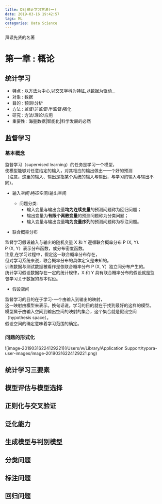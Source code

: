 ```yaml
---
title: DS|统计学习方法(一)
date: 2019-03-16 19:42:57
tags: ML
categories: Data Science
---
```


拜读先贤的名著
<!-- more -->

# 第一章 : 概论

## 统计学习

- 特点   : 以方法为中心,以交叉学科为特征,以数据为驱动...
- 对象   : 数据
- 目的   : 预测\分析
- 方法   : 监督\非监督\半监督\强化
- 研究   : 方法\理论\应用
- 重要性 : 海量数据|智能化|科学发展的必然

## 监督学习

### 基本概念

监督学习（supervised learning）的任务是学习一个模型，  
使模型能够对任意给定的输入，对其相应的输出做出一一个好的预测  
（注意，这里的输入、输出是指某个系统的输入与输出，与学习的输入与输出不同）。  

- 输入空间\特征空间\输出空间
    - 问题分类:
        - 输入变量与输出变量**均为连续变量**的预测问题称为回归问题；
        - 输出变量为**有限个离散变量**的预测问题称为分类问题；
        - 输入变量与输出变量**均为变量序列**的预测问题称为标注问题。

- 联合概率分布

监督学习假设输入与输出的随机变量 X 和 Y 遵循联合概率分布 P (X, Y).  
P (X, Y）表示分布函数，或分布密度函数。  
注意,在学习过程中，假定这一联合概率分布存在，  
但对学习系统来说，联合概率分布的具体定义是未知的。  
训练数据与测试数据被看作是依联合概率分布 P (X, Y）独立同分布产生的。  
统计学习假设数据存在一定的统计规律，X 和 Y 具有联合概率分布的假设就是监督学习关于数据的基本假设。

- 假设空间

监督学习的目的在于学习-一个由输入到输出的映射，  
这一映射由模型来表示。换句话说，学习的目的就在于找到最好的这样的模型。  
模型属于由输入空间到输出空间的映射的集合，这个集合就是假设空间（hypothesis space）。  
假设空间的确定意味着学习范围的确定。

### 问题的形式化

![image-20190316224129221](/Users/w/Library/Application Support/typora-user-images/image-20190316224129221.png)

## 统计学习三要素

## 模型评估与模型选择

## 正则化与交叉验证

## 泛化能力

## 生成模型与判别模型

## 分类问题

## 标注问题

## 回归问题